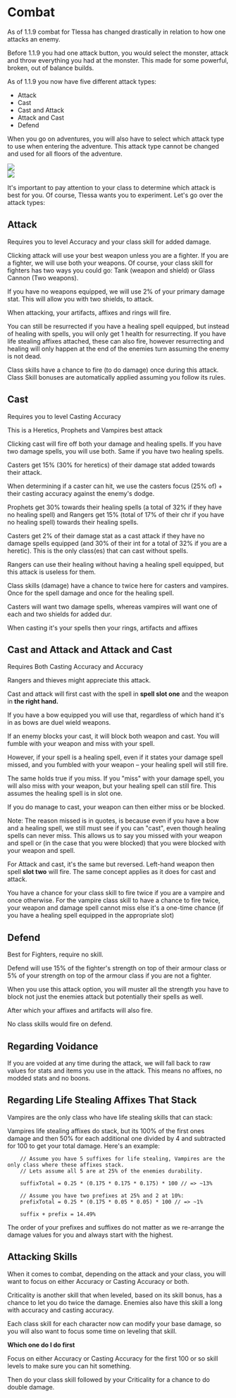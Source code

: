 # Combat

As of 1.1.9 combat for Tlessa has changed drastically in relation to how one attacks an enemy.

Before 1.1.9 you had one attack button, you would select the monster, attack and throw everything you had at the monster. This made for some powerful, broken, out of balance builds.

As of 1.1.9 you now have five different attack types:

- Attack
- Cast
- Cast and Attack
- Attack and Cast
- Defend

When you go on adventures, you will also have to select which attack type to use when entering the adventure. This attack type cannot be changed and used for all floors of the adventure.

<div class="mb-4">
    <a href="/storage/info/combat/images/attack.png" class="glightbox">
        <img src="/storage/info/combat/images/attack.png" class="img-fluid" />
    </a>
</div>

<div class="mb-4">
    <a href="/storage/info/combat/images/attack-info.png" class="glightbox">
        <img src="/storage/info/combat/images/attack-info.png" class="img-fluid" />
    </a>
</div>

It&#39;s important to pay attention to your class to determine which attack is best for you. Of course, Tlessa wants you to experiment. Let&#39;s go over the attack types:

## Attack

Requires you to level Accuracy and your class skill for added damage.

Clicking attack will use your best weapon unless you are a fighter. If you are a fighter, we will use both your weapons. Of course, your class skill for fighters has two ways you could go: Tank (weapon and shield) or Glass Cannon (Two weapons).

If you have no weapons equipped, we will use 2% of your primary damage stat. This will allow you with two shields, to attack.

When attacking, your artifacts, affixes and rings will fire.

You can still be resurrected if you have a healing spell equipped, but instead of healing with spells, you will only get 1 health for resurrecting. If you have life stealing affixes attached, these can also fire, however resurrecting and healing will only happen at the end of the enemies turn assuming the enemy is not dead.

Class skills have a chance to fire (to do damage) once during this attack. Class Skill bonuses are automatically applied assuming you follow its rules.

## Cast

Requires you to level Casting Accuracy

This is a Heretics, Prophets and Vampires best attack

Clicking cast will fire off both your damage and healing spells. If you have two damage spells, you will use both. Same if you have two healing spells.

Casters get 15% (30% for heretics) of their damage stat added towards their attack.

When determining if a caster can hit, we use the casters focus (25% of) + their casting accuracy against the enemy&#39;s dodge.

Prophets get 30% towards their healing spells (a total of 32% if they have no healing spell) and Rangers get 15% (total of 17% of their chr if you have no healing spell) towards their healing spells.

Casters get 2% of their damage stat as a cast attack if they have no damage spells equipped (and 30% of their int for a total of 32% if you are a heretic). This is the only class(es) that can cast without spells.

Rangers can use their healing without having a healing spell equipped, but this attack is useless for them.

Class skills (damage) have a chance to twice here for casters and vampires. Once for the spell damage and once for the healing spell.

Casters will want two damage spells, whereas vampires will want one of each and two shields for added dur.

When casting it&#39;s your spells then your rings, artifacts and affixes

## Cast and Attack and Attack and Cast

Requires Both Casting Accuracy and Accuracy

Rangers and thieves might appreciate this attack.

Cast and attack will first cast with the spell in **spell slot one** and the weapon in **the right hand.**

If you have a bow equipped you will use that, regardless of which hand it&#39;s in as bows are duel wield weapons.

If an enemy blocks your cast, it will block both weapon and cast. You will fumble with your weapon and miss with your spell.

However, if your spell is a healing spell, even if it states your damage spell missed, and you fumbled with your weapon – your healing spell will still fire.

The same holds true if you miss. If you &quot;miss&quot; with your damage spell, you will also miss with your weapon, but your healing spell can still fire. This assumes the healing spell is in slot one.

If you do manage to cast, your weapon can then either miss or be blocked.

Note: The reason missed is in quotes, is because even if you have a bow and a healing spell, we still must see if you can &quot;cast&quot;, even though healing spells can never miss. This allows us to say you missed with your weapon and spell or (in the case that you were blocked) that you were blocked with your weapon and spell.

For Attack and cast, it&#39;s the same but reversed. Left-hand weapon then spell **slot two** will fire. The same concept applies as it does for cast and attack.

You have a chance for your class skill to fire twice if you are a vampire and once otherwise. For the vampire class skill to have a chance to fire twice, your weapon and damage spell cannot miss else it&#39;s a one-time chance (if you have a healing spell equipped in the appropriate slot)

## Defend

Best for Fighters, require no skill.

Defend will use 15% of the fighter&#39;s strength on top of their armour class or 5% of your strength on top of the armour class if you are not a fighter.

When you use this attack option, you will muster all the strength you have to block not just the enemies attack but potentially their spells as well.

After which your affixes and artifacts will also fire.

No class skills would fire on defend.

## Regarding Voidance

If you are voided at any time during the attack, we will fall back to raw values for stats and items you use in the attack. 
This means no affixes, no modded stats and no boons.

## Regarding Life Stealing Affixes That Stack

Vampires are the only class who have life stealing skills that can stack:

Vampires life stealing affixes do stack, but its 100% of the first ones damage and then 50% for each additional one divided by
4 and subtracted for 100 to get your total damage. Here's an example:

```
    // Assume you have 5 suffixes for life stealing, Vampires are the only class where these affixes stack.
    // Lets assume all 5 are at 25% of the enemies durability.

    suffixTotal = 0.25 * (0.175 * 0.175 * 0.175) * 100 // => ~13%

    // Assume you have two prefixes at 25% and 2 at 10%:
    prefixTotal = 0.25 * (0.175 * 0.05 * 0.05) * 100 // => ~1%

    suffix + prefix = 14.49%
```

The order of your prefixes and suffixes do not matter as we re-arrange the damage values for you and always start with the highest.

## Attacking Skills

When it comes to combat, depending on the attack and your class, you will want to focus on either Accuracy or Casting Accuracy or both.

Criticality is another skill that when leveled, based on its skill bonus, has a chance to let you do twice the damage. Enemies also have this skill a long with accuracy and casting accuracy.

Each class skill for each character now can modify your base damage, so you will also want to focus some time on leveling that skill.

**Which one do I do first**

Focus on either Accuracy or Casting Accuracy for the first 100 or so skill levels to make sure you can hit something.

Then do your class skill followed by your Criticality for a chance to do double damage.